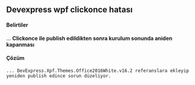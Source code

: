 ## Devexpress wpf clickonce hatası ##
#### Belirtiler ###
... __Clickonce ile publish edildikten sonra kurulum sonunda aniden kapanması__
#### Çözüm
````
... DevExpress.Xpf.Themes.Office2016White.v16.2 referanslara ekleyip 
yeniden publish edince sorun düzeliyor.
````
